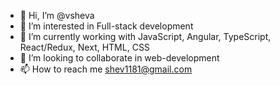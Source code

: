 - 👋 Hi, I’m @vsheva
- 👀 I’m interested in Full-stack development
- 🌱 I’m currently working with JavaScript, Angular, TypeScript, React/Redux, Next, HTML, CSS
- 💞️ I’m looking to collaborate in web-development
- 📫 How to reach me shev1181@gmail.com
